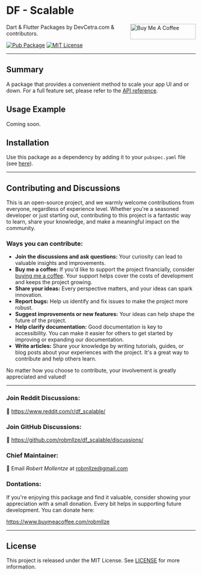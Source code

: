 # DF - Scalable

<a href="https://www.buymeacoffee.com/robmllze" target="_blank"><img align="right" src="https://cdn.buymeacoffee.com/buttons/default-orange.png" alt="Buy Me A Coffee" height="41" width="174"></a>

Dart & Flutter Packages by DevCetra.com & contributors.

[![Pub Package](https://img.shields.io/pub/v/df_scalable.svg)](https://pub.dev/packages/df_scalable)
[![MIT License](https://img.shields.io/badge/License-MIT-blue.svg)](https://raw.githubusercontent.com/robmllze/df_scalable/main/LICENSE)

---

## Summary

A package that provides a convenient method to scale your app UI and or down. For a full feature set, please refer to the [API reference](https://pub.dev/documentation/df_scalable/).

## Usage Example

Coming soon.

## Installation

Use this package as a dependency by adding it to your `pubspec.yaml` file (see [here](https://pub.dev/packages/df_scalable/install)).

---

## Contributing and Discussions

This is an open-source project, and we warmly welcome contributions from everyone, regardless of experience level. Whether you're a seasoned developer or just starting out, contributing to this project is a fantastic way to learn, share your knowledge, and make a meaningful impact on the community.

### Ways you can contribute:

- **Join the discussions and ask questions:** Your curiosity can lead to valuable insights and improvements.
- **Buy me a coffee:** If you'd like to support the project financially, consider [buying me a coffee](https://www.buymeacoffee.com/robmllze). Your support helps cover the costs of development and keeps the project growing.
- **Share your ideas:** Every perspective matters, and your ideas can spark innovation.
- **Report bugs:** Help us identify and fix issues to make the project more robust.
- **Suggest improvements or new features:** Your ideas can help shape the future of the project.
- **Help clarify documentation:** Good documentation is key to accessibility. You can make it easier for others to get started by improving or expanding our documentation.
- **Write articles:** Share your knowledge by writing tutorials, guides, or blog posts about your experiences with the project. It's a great way to contribute and help others learn.

No matter how you choose to contribute, your involvement is greatly appreciated and valued!

---

### Join Reddit Discussions:

💬 https://www.reddit.com/r/df_scalable/

### Join GitHub Discussions:

💬 https://github.com/robmllze/df_scalable/discussions/

### Chief Maintainer:

📧 Email _Robert Mollentze_ at robmllze@gmail.com

### Dontations:

If you're enjoying this package and find it valuable, consider showing your appreciation with a small donation. Every bit helps in supporting future development. You can donate here:

https://www.buymeacoffee.com/robmllze

---

## License

This project is released under the MIT License. See [LICENSE](https://raw.githubusercontent.com/robmllze/df_scalable/main/LICENSE) for more information.
